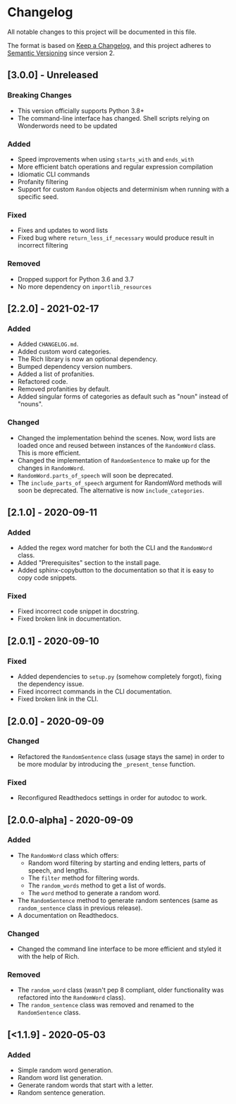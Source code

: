 # Changelog
All notable changes to this project will be documented in this file.

The format is based on [Keep a Changelog](https://keepachangelog.com/en/1.0.0/),
and this project adheres to [Semantic Versioning](https://semver.org/spec/v2.0.0.html)
since version 2.

## [3.0.0] - Unreleased

### Breaking Changes

- This version officially supports Python 3.8+
- The command-line interface has changed. Shell scripts relying on
  Wonderwords need to be updated

### Added

- Speed improvements when using `starts_with` and `ends_with`
- More efficient batch operations and regular expression compilation
- Idiomatic CLI commands
- Profanity filtering
- Support for custom ``Random`` objects and determinism when running
  with a specific seed.

### Fixed

- Fixes and updates to word lists
- Fixed bug where ``return_less_if_necessary`` would produce result
  in incorrect filtering

### Removed

- Dropped support for Python 3.6 and 3.7
- No more dependency on ``importlib_resources``

## [2.2.0] - 2021-02-17

### Added

- Added `CHANGELOG.md`.
- Added custom word categories.
- The Rich library is now an optional dependency.
- Bumped dependency version numbers.
- Added a list of profanities.
- Refactored code.
- Removed profanities by default.
- Added singular forms of categories as default such as "noun" instead of
  "nouns".

### Changed

- Changed the implementation behind the scenes. Now, word lists are loaded once
  and reused between instances of the `RandomWord` class. This is more
  efficient.
- Changed the implementation of `RandomSentence` to make up for the changes in
  `RandomWord`.
- `RandomWord.parts_of_speech` will soon be deprecated.
- The `include_parts_of_speech` argument for RandomWord methods will soon be
  deprecated. The alternative is now `include_categories`.

## [2.1.0] - 2020-09-11

### Added

- Added the regex word matcher for both the CLI and the `RandomWord` class.
- Added "Prerequisites" section to the install page.
- Added sphinx-copybutton to the documentation so that it is easy to copy code
  snippets.

### Fixed

- Fixed incorrect code snippet in docstring.
- Fixed broken link in documentation.


## [2.0.1] - 2020-09-10

### Fixed

- Added dependencies to `setup.py` (somehow completely forgot), fixing the
  dependency issue.
- Fixed incorrect commands in the CLI documentation.
- Fixed broken link in the CLI.


## [2.0.0] - 2020-09-09

### Changed

- Refactored the `RandomSentence` class (usage stays the same) in order to be
  more modular by introducing the `_present_tense` function.

### Fixed

- Reconfigured Readthedocs settings in order for autodoc to work.


## [2.0.0-alpha] - 2020-09-09

### Added
- The `RandomWord` class which offers:
  - Random word filtering by starting and ending letters, parts of speech, and
    lengths.
  - The `filter` method for filtering words.
  - The `random_words` method to get a list of words.
  - The `word` method to generate a random word.
- The `RandomSentence` method to generate random sentences (same as
  `random_sentence` class in previous release).
- A documentation on Readthedocs.

### Changed
- Changed the command line interface to be more efficient and styled it with the
  help of Rich.

### Removed
- The `random_word` class (wasn't pep 8 compliant, older functionality was
  refactored into the `RandomWord` class).
- The `random_sentence` class was removed and renamed to the `RandomSentence`
  class.


## [<1.1.9] - 2020-05-03
### Added
- Simple random word generation.
- Random word list generation.
- Generate random words that start with a letter.
- Random sentence generation.

